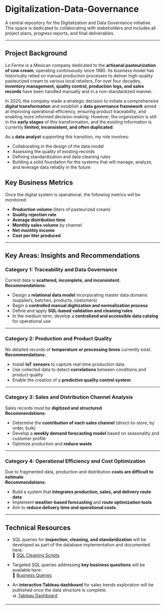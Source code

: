 # Digitalization-Data-Governance
A central repository for the Digitalization and Data Governance initiative. This space is dedicated to collaborating with stakeholders and includes all project plans, progress reports, and final deliverables.

---

## Project Background

*La Ferme* is a Mexican company dedicated to the **artisanal pasteurization of cow cream**, operating continuously since 1980. Its business model has historically relied on manual production processes to deliver high-quality pasteurized cream to various local retailers. For over four decades, **inventory management, quality control, production logs, and sales records** have been handled manually and in a non-standardized manner.

In 2020, the company made a strategic decision to initiate a comprehensive **digital transformation** and establish a **data governance framework** aimed at improving operational efficiency, ensuring product traceability, and enabling more informed decision-making. However, the organization is still in the **early stages** of this transformation, and the existing information is currently **limited, inconsistent, and often duplicated**.

As a **data analyst** supporting this transition, my role involves:
- Collaborating in the design of the data model  
- Assessing the quality of existing records  
- Defining standardization and data cleaning rules  
- Building a solid foundation for the systems that will manage, analyze, and leverage data reliably in the future

## Key Business Metrics

Once the digital system is operational, the following metrics will be monitored:

- **Production volume** (liters of pasteurized cream)  
- **Quality rejection rate**  
- **Average distribution time**  
- **Monthly sales volume** by channel  
- **Net monthly income**  
- **Cost per liter produced**

---

## Key Areas: Insights and Recommendations

### Category 1: Traceability and Data Governance

Current data is **scattered, incomplete, and inconsistent**.  
**Recommendations:**
- Design a **relational data model** incorporating master data domains (suppliers, batches, products, customers)
- Begin a **controlled manual digitization and normalization process**
- Define and apply **SQL-based validation and cleaning rules**
- In the medium term, develop a **centralized and accessible data catalog** for operational use

---

### Category 2: Production and Product Quality

No detailed records of **temperature or processing times** currently exist.  
**Recommendations:**
- Install **IoT sensors** to capture real-time production data
- Use collected data to detect **correlations** between conditions and product quality
- Enable the creation of a **predictive quality control system**

---

### Category 3: Sales and Distribution Channel Analysis

Sales records must be **digitized and structured**.  
**Recommendations:**
- Determine the **contribution of each sales channel** (direct-to-store, by order, bulk)
- Develop a **weekly demand forecasting model** based on seasonality and customer profile
- Optimize production and **reduce waste**

---

### Category 4: Operational Efficiency and Cost Optimization

Due to fragmented data, production and distribution **costs are difficult to estimate**.  
**Recommendations:**
- Build a system that **integrates production, sales, and delivery route data**
- Implement **weather-based forecasting** and **route optimization tools**
- Aim to **reduce delivery time and operational costs**

---

## Technical Resources

- SQL queries for **inspection, cleaning, and standardization** will be developed as part of the database implementation and documented here:  
  📄 [SQL Cleaning Scripts](#)

- Targeted SQL queries addressing **key business questions** will be available here:  
  📄 [Business Queries](#)

- An **interactive Tableau dashboard** for sales trends exploration will be published once the data structure is complete:  
  📊 [Tableau Dashboard](#)

---


